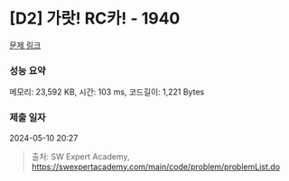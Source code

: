 # [D2] 가랏! RC카! - 1940 

[문제 링크](https://swexpertacademy.com/main/code/problem/problemDetail.do?contestProbId=AV5PjMgaALgDFAUq) 

### 성능 요약

메모리: 23,592 KB, 시간: 103 ms, 코드길이: 1,221 Bytes

### 제출 일자

2024-05-10 20:27



> 출처: SW Expert Academy, https://swexpertacademy.com/main/code/problem/problemList.do